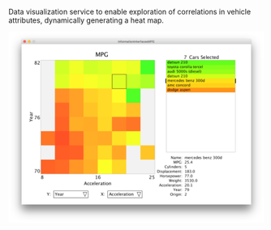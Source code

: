 Data visualization service to enable exploration of correlations in vehicle attributes, dynamically generating a heat map.

![Screenshot](ScreenShot.png)
